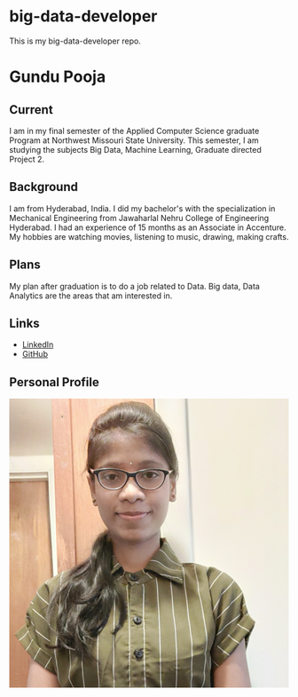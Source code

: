 # big-data-developer
This is my big-data-developer repo.

# Gundu Pooja

## Current 
I am in my final semester of the Applied Computer Science graduate Program at Northwest Missouri State University.
This semester, I am studying the subjects Big Data, Machine Learning, Graduate directed Project 2.

## Background
I am from Hyderabad, India. I did my bachelor's with the specialization in Mechanical Engineering from Jawaharlal Nehru College of Engineering Hyderabad. I had an experience of 15 months as an Associate in Accenture. My hobbies are watching movies, listening to music, drawing, making crafts.

## Plans 
My plan after graduation is to do a job related to Data. Big data, Data Analytics are the areas that am interested in.

## Links
- [LinkedIn](https://www.linkedin.com/in/pooja-gundu-b71000107/)
- [GitHub](https://github.com/GUNDUPOOJA)

## Personal Profile
![ ](myimage.jpg)


